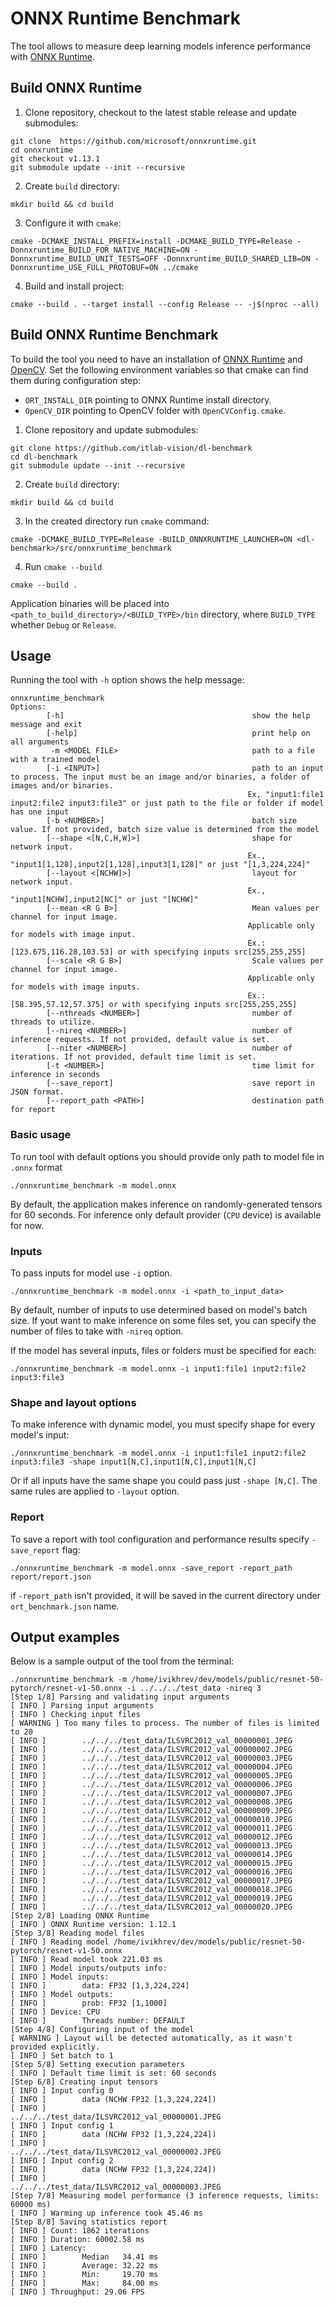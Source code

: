 # ONNX Runtime Benchmark
The tool allows to measure deep learning models inference performance with [ONNX Runtime](https://github.com/microsoft/onnxruntime).

## Build ONNX Runtime
1. Clone repository, checkout to the latest stable release and update submodules:
```
git clone  https://github.com/microsoft/onnxruntime.git
cd onnxruntime
git checkout v1.13.1
git submodule update --init --recursive
```
2. Create `build` directory:
```
mkdir build && cd build
```
3. Configure it with `cmake`:
```
cmake -DCMAKE_INSTALL_PREFIX=install -DCMAKE_BUILD_TYPE=Release -Donnxruntime_BUILD_FOR_NATIVE_MACHINE=ON -Donnxruntime_BUILD_UNIT_TESTS=OFF -Donnxruntime_BUILD_SHARED_LIB=ON -Donnxruntime_USE_FULL_PROTOBUF=ON ../cmake
```
4. Build and install project:
```
cmake --build . --target install --config Release -- -j$(nproc --all)
```

## Build ONNX Runtime Benchmark
To build the tool you need to have an installation of [ONNX Runtime](https://github.com/microsoft/onnxruntime) and [OpenCV](https://github.com/opencv/opencv). Set the following environment variables so that cmake can find them during configuration step:
* `ORT_INSTALL_DIR` pointing to ONNX Runtime install directory.
* `OpenCV_DIR` pointing to OpenCV folder with `OpenCVConfig.cmake`.

1. Clone repository and update submodules:
```
git clone https://github.com/itlab-vision/dl-benchmark
cd dl-benchmark
git submodule update --init --recursive
```
2. Create `build` directory:
```
mkdir build && cd build
```
3. In the created directory run `cmake` command:
```
cmake -DCMAKE_BUILD_TYPE=Release -BUILD_ONNXRUNTIME_LAUNCHER=ON <dl-benchmark>/src/onnxruntime_benchmark
```

4. Run `cmake --build`
```
cmake --build .
```
Application binaries will be placed into `<path_to_build_directory>/<BUILD_TYPE>/bin` directory, where `BUILD_TYPE` whether `Debug` or `Release`.

## Usage
Running the tool  with `-h` option shows the help message:
```
onnxruntime_benchmark
Options:
        [-h]                                          show the help message and exit
        [-help]                                       print help on all arguments
         -m <MODEL FILE>                              path to a file with a trained model
        [-i <INPUT>]                                  path to an input to process. The input must be an image and/or binaries, a folder of images and/or binaries.
                                                     Ex, "input1:file1 input2:file2 input3:file3" or just path to the file or folder if model has one input
        [-b <NUMBER>]                                 batch size value. If not provided, batch size value is determined from the model
        [--shape <[N,C,H,W]>]                         shape for network input.
                                                     Ex., "input1[1,128],input2[1,128],input3[1,128]" or just "[1,3,224,224]"
        [--layout <[NCHW]>]                           layout for network input.
                                                     Ex., "input1[NCHW],input2[NC]" or just "[NCHW]"
        [--mean <R G B>]                              Mean values per channel for input image.
                                                     Applicable only for models with image input.
                                                     Ex.: [123.675,116.28,103.53] or with specifying inputs src[255,255,255]
        [--scale <R G B>]                             Scale values per channel for input image.
                                                     Applicable only for models with image inputs.
                                                     Ex.: [58.395,57.12,57.375] or with specifying inputs src[255,255,255]
        [--nthreads <NUMBER>]                         number of threads to utilize.
        [--nireq <NUMBER>]                            number of inference requests. If not provided, default value is set.
        [--niter <NUMBER>]                            number of iterations. If not provided, default time limit is set.
        [-t <NUMBER>]                                 time limit for inference in seconds
        [--save_report]                               save report in JSON format.
        [--report_path <PATH>]                        destination path for report
```

### Basic usage
To run tool with default options you should provide only path to model file in `.onnx` format
```
./onnxruntime_benchmark -m model.onnx
```
By default, the application makes inference on randomly-generated tensors for 60 seconds. For inference only default provider (`CPU` device) is available for now.

### Inputs
To pass inputs for model use `-i` option.
```
./onnxruntime_benchmark -m model.onnx -i <path_to_input_data>
```
By default, number of inputs to use determined based on model's batch size. If yout want to make inference on some files set, you can specify the number of files to take with `-nireq` option.

If the model has several inputs, files or folders must be specified for each:
```
./onnxruntime_benchmark -m model.onnx -i input1:file1 input2:file2 input3:file3
```

### Shape and layout options
To make inference with dynamic model, you must specify shape for every model's input:
```
./onnxruntime_benchmark -m model.onnx -i input1:file1 input2:file2 input3:file3 -shape input1[N,C],input1[N,C],input1[N,C]
```
Or if all inputs have the same shape you could pass just `-shape [N,C]`. The same rules are applied to `-layout` option.

### Report
To save a report with tool configuration and performance results specify `-save_report` flag:
```
./onnxruntime_benchmark -m model.onnx -save_report -report_path report/report.json
```
if `-report_path` isn't provided, it will be saved in the current directory under `ort_benchmark.json` name.

## Output examples
Below is a sample output of the tool from the terminal:
```
./onnxruntime_benchmark -m /home/ivikhrev/dev/models/public/resnet-50-pytorch/resnet-v1-50.onnx -i ../../../test_data -nireq 3
[Step 1/8] Parsing and validating input arguments
[ INFO ] Parsing input arguments
[ INFO ] Checking input files
[ WARNING ] Too many files to process. The number of files is limited to 20
[ INFO ]        ../../../test_data/ILSVRC2012_val_00000001.JPEG
[ INFO ]        ../../../test_data/ILSVRC2012_val_00000002.JPEG
[ INFO ]        ../../../test_data/ILSVRC2012_val_00000003.JPEG
[ INFO ]        ../../../test_data/ILSVRC2012_val_00000004.JPEG
[ INFO ]        ../../../test_data/ILSVRC2012_val_00000005.JPEG
[ INFO ]        ../../../test_data/ILSVRC2012_val_00000006.JPEG
[ INFO ]        ../../../test_data/ILSVRC2012_val_00000007.JPEG
[ INFO ]        ../../../test_data/ILSVRC2012_val_00000008.JPEG
[ INFO ]        ../../../test_data/ILSVRC2012_val_00000009.JPEG
[ INFO ]        ../../../test_data/ILSVRC2012_val_00000010.JPEG
[ INFO ]        ../../../test_data/ILSVRC2012_val_00000011.JPEG
[ INFO ]        ../../../test_data/ILSVRC2012_val_00000012.JPEG
[ INFO ]        ../../../test_data/ILSVRC2012_val_00000013.JPEG
[ INFO ]        ../../../test_data/ILSVRC2012_val_00000014.JPEG
[ INFO ]        ../../../test_data/ILSVRC2012_val_00000015.JPEG
[ INFO ]        ../../../test_data/ILSVRC2012_val_00000016.JPEG
[ INFO ]        ../../../test_data/ILSVRC2012_val_00000017.JPEG
[ INFO ]        ../../../test_data/ILSVRC2012_val_00000018.JPEG
[ INFO ]        ../../../test_data/ILSVRC2012_val_00000019.JPEG
[ INFO ]        ../../../test_data/ILSVRC2012_val_00000020.JPEG
[Step 2/8] Loading ONNX Runtime
[ INFO ] ONNX Runtime version: 1.12.1
[Step 3/8] Reading model files
[ INFO ] Reading model /home/ivikhrev/dev/models/public/resnet-50-pytorch/resnet-v1-50.onnx
[ INFO ] Read model took 221.03 ms
[ INFO ] Model inputs/outputs info:
[ INFO ] Model inputs:
[ INFO ]        data: FP32 [1,3,224,224]
[ INFO ] Model outputs:
[ INFO ]        prob: FP32 [1,1000]
[ INFO ] Device: CPU
[ INFO ]        Threads number: DEFAULT
[Step 4/8] Configuring input of the model
[ WARNING ] Layout will be detected automatically, as it wasn't provided explicitly.
[ INFO ] Set batch to 1
[Step 5/8] Setting execution parameters
[ INFO ] Default time limit is set: 60 seconds
[Step 6/8] Creating input tensors
[ INFO ] Input config 0
[ INFO ]        data (NCHW FP32 [1,3,224,224])
[ INFO ]                ../../../test_data/ILSVRC2012_val_00000001.JPEG
[ INFO ] Input config 1
[ INFO ]        data (NCHW FP32 [1,3,224,224])
[ INFO ]                ../../../test_data/ILSVRC2012_val_00000002.JPEG
[ INFO ] Input config 2
[ INFO ]        data (NCHW FP32 [1,3,224,224])
[ INFO ]                ../../../test_data/ILSVRC2012_val_00000003.JPEG
[Step 7/8] Measuring model performance (3 inference requests, limits: 60000 ms)
[ INFO ] Warming up inference took 45.46 ms
[Step 8/8] Saving statistics report
[ INFO ] Count: 1862 iterations
[ INFO ] Duration: 60002.58 ms
[ INFO ] Latency:
[ INFO ]        Median   34.41 ms
[ INFO ]        Average: 32.22 ms
[ INFO ]        Min:     19.70 ms
[ INFO ]        Max:     84.00 ms
[ INFO ] Throughput: 29.06 FPS
```
